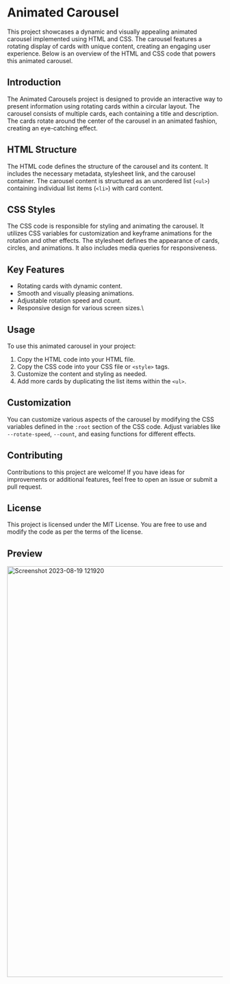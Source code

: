 # Animated Carousel
This project showcases a dynamic and visually appealing animated carousel implemented using HTML and CSS. The carousel features a rotating display of cards with unique content, creating an engaging user experience. Below is an overview of the HTML and CSS code that powers this animated carousel.

## Introduction
The Animated Carousels project is designed to provide an interactive way to present information using rotating cards within a circular layout. The carousel consists of multiple cards, each containing a title and description. The cards rotate around the center of the carousel in an animated fashion, creating an eye-catching effect.

## HTML Structure
The HTML code defines the structure of the carousel and its content. It includes the necessary metadata, stylesheet link, and the carousel container. The carousel content is structured as an unordered list (`<ul>`) containing individual list items (`<li>`) with card content.

## CSS Styles
The CSS code is responsible for styling and animating the carousel. It utilizes CSS variables for customization and keyframe animations for the rotation and other effects. The stylesheet defines the appearance of cards, circles, and animations. It also includes media queries for responsiveness.

## Key Features
* Rotating cards with dynamic content.
* Smooth and visually pleasing animations.
* Adjustable rotation speed and count.
* Responsive design for various screen sizes.\
  
## Usage
To use this animated carousel in your project:

1. Copy the HTML code into your HTML file.
2. Copy the CSS code into your CSS file or `<style>` tags.
3. Customize the content and styling as needed.
4. Add more cards by duplicating the list items within the `<ul>`.
   
## Customization
You can customize various aspects of the carousel by modifying the CSS variables defined in the `:root` section of the CSS code. Adjust variables like `--rotate-speed`, `--count`, and easing functions for different effects.

## Contributing
Contributions to this project are welcome! If you have ideas for improvements or additional features, feel free to open an issue or submit a pull request.

## License
This project is licensed under the MIT License. You are free to use and modify the code as per the terms of the license.

## Preview
<img width="958" alt="Screenshot 2023-08-19 121920" src="https://github.com/Aarzoo75/Animated-Carousel/assets/59678435/48025ede-9828-4417-b537-58a823b1a4a0">
